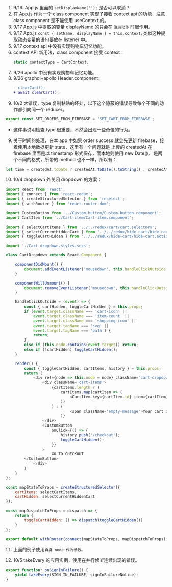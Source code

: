 1. 9/16: App.js 里面的 `setDisplayName('');` 是否可以取消？
2. 在 App.js 作为一个 class component 实现了接收 context api 的功能，注意 class component 是不能使用 useContext 的。
3. 9/17 App.js 中提取的变量 displayName 的只会在 `注册动作` 时起作用。
4. 9/17 App.js `const { setName, displayName } = this.context;`类似这种提取动态变量的语句要放在 listener 中。
5. 9/17 context api 中没有实现购物车记忆功能。
6. context API 新用法，class component 接受 context：
    ```js
    static contextType = CartContext;
    ```
6. 9/26 apollo 中没有实现购物车记忆功能。
7. 9/26 graphql+apollo Header.component: 
    ```diff
    - clearCart();
    + await clearCart();
    ```
8. 10/2 大错误，type 复制黏贴的坏处，以下这个隐蔽的错误导致每个不同的动作都引向同一个 reducer。
```js
export const SET_ORDERS_FROM_FIREBASE = 'SET_CART_FROM_FIREBASE';
```

- 这件事说明检查 type 很重要，不然会出现一些奇怪的行为。

9. 关于时间的处理，在本 app 中如果 order success 就会先更新 firebase，接着使用本地数据更新 state，这里有一个问题就是 上传的 createdAt 在 firebase 里面是以 timestamp 形式保存，而本地则使用 new Date()， 是两个不同的格式，所带的 method 也不一样，所以有：
```js
let time = createdAt.toDate ? createdAt.toDate().toString() : createdAt.toString();
```

10. 10/4  dropdown 外关闭 dropdown 的方案：
```js
import React from 'react';
import { connect } from 'react-redux';
import { createStructuredSelector } from 'reselect';
import { withRouter } from 'react-router-dom';

import CustomButton from '../Custom-button/Custom-button.component';
import CartItem from '../Cart-item/Cart-item.component';

import { selectCartItems } from '../../redux/cart/cart.selectors';
import { selectCurrentHiddenCart } from '../../redux/hide-cart/hide-cart.selectors';
import { toggleCartHidden } from '../../redux/hide-cart/hide-cart.actions';

import './Cart-dropdown.styles.scss';

class CartDropdown extends React.Component {

    componentDidMount() {
        document.addEventListener('mousedown', this.handleClickOutside, false);
    }

    componentWillUnmount() {
        document.removeEventListener('mousedown', this.handleClickOutside, false);
    }

    handleClickOutside = (event) => {
        const { cartHidden, toggleCartHidden } = this.props;
        if (event.target.className === 'cart-icon' ||
            event.target.className === 'item-count' ||
            event.target.className === 'shopping-icon' ||
            event.target.tagName === 'svg' ||
            event.target.tagName === 'path') {
            return;
        }
        else if (this.node.contains(event.target)) return;
        else if (!cartHidden) toggleCartHidden();
    }

    render() {
        const { toggleCartHidden, cartItems, history } = this.props;
        return (
            <div ref={node => this.node = node} className='cart-dropdown'>
                <div className='cart-items'>
                    {cartItems.length ? (
                        cartItems.map(cartItem => (
                            <CartItem key={cartItem.id} item={cartItem} />
                        ))
                    ) : (
                            <span className='empty-message'>Your cart is empty</span>
                        )}
                </div>
                <CustomButton
                    onClick={() => {
                        history.push('/checkout');
                        toggleCartHidden();
                    }}
                >
                    GO TO CHECKOUT
        </CustomButton>
            </div>
        )
    }
};

const mapStateToProps = createStructuredSelector({
    cartItems: selectCartItems,
    cartHidden: selectCurrentHiddenCart
});

const mapDispatchToProps = dispatch => {
    return {
        toggleCartHidden: () => dispatch(toggleCartHidden())
    }
};

export default withRouter(connect(mapStateToProps, mapDispatchToProps)(CartDropdown));
```

11. 上面的例子使用`自身 node 作为参数。`

12. 10/5 takeEvery 的应用实例，使用在并行侦听连续出现的错误。
```js
export function* onSignInFailure() {
    yield takeEvery(SIGN_IN_FAILURE, signInFailureNotice);
}
```